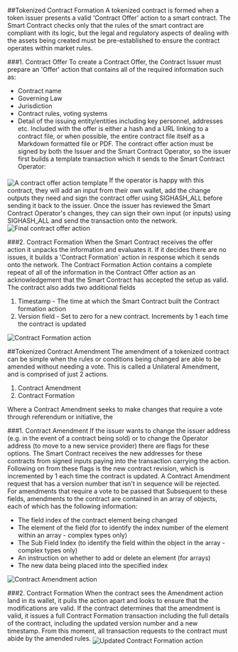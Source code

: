 ##Tokenized Contract Formation
A tokenized contract is formed when a token issuer presents a valid 'Contract Offer' action to a smart contract. The Smart Contract checks only that the rules of the smart contract are compliant with its logic, but the legal and regulatory aspects of dealing with the assets being created must be pre-established to ensure the contract operates within market rules.

###1. Contract Offer
To create a Contract Offer, the Contract Issuer must prepare an 'Offer' action that contains all of the required information such as:
* Contract name
* Governing Law
* Jurisdiction
* Contract rules, voting systems
* Detail of the issuing entity/entities including key personnel, addresses etc.
Included with the offer is either a hash and a URL linking to a contract file, or when possible, the entire contract file itself as a Markdown formatted file or PDF.
The contract offer action must be signed by both the Issuer and the Smart Contract Operator, so the issuer first builds a template transaction which it sends to the Smart Contract Operator:
<img src="https://raw.githubusercontent.com/tokenized/docs/master/images/contract-offer-action-template.svg?sanitize=true" alt="A contract offer action template" align="middle">
If the operator is happy with this contract, they will add an input from their own wallet, add the change outputs they need and sign the contract offer using SIGHASH_ALL before sending it back to the issuer. Once the issuer has reviewed the Smart Contract Operator's changes, they can sign their own input (or inputs) using SIGHASH_ALL and send the transaction onto the network.
<img src="https://raw.githubusercontent.com/tokenized/docs/master/images/contract-offer-action-final.svg?sanitize=true" alt="Final contract offer action" align="middle">

###2. Contract Formation
When the Smart Contract receives the offer action it unpacks the information and evaluates it. If it decides there are no issues, it builds a 'Contract Formation' action in response which it sends onto the network. The Contract Formation Action contains a complete repeat of all of the information in the Contract Offer action as an acknowledgement that the Smart Contract has accepted the setup as valid.
The contract also adds two additional fields
1. Timestamp - The time at which the Smart Contract built the Contract formation action
2. Version field - Set to zero for a new contract. Increments by 1 each time the contract is updated
<img src="https://raw.githubusercontent.com/tokenized/docs/master/images/contract-formation-action.svg?sanitize=true" alt="Contract Formation action" align="middle">

##Tokenized Contract Amendment
The amendment of a tokenized contract can be simple when the rules or conditions being changed are able to be amended without needing a vote. This is called a Unilateral Amendment, and is comprised of just 2 actions.
1. Contract Amendment
2. Contract Formation

Where a Contract Amendment seeks to make changes that require a vote through referendum or initiative, the 

###1. Contract Amendment
If the issuer wants to change the issuer address (e.g. in the event of a contract being sold) or to change the Operator address (to move to a new service provider) there are flags for these options. The Smart Contract receives the new addresses for these contracts from signed inputs paying into the transaction carrying the action.
Following on from these flags is the new contract revision, which is incremented by 1 each time the contract is updated. A Contract Amendment request that has a version number that isn't in sequence will be rejected.
For amendments that require a vote to be passed that 
Subsequent to these fields, amendments to the contract are contained in an array of objects, each of which has the following information:
* The field index of the contract element being changed
* The element of the field (for to identify the index number of the element within an array - complex types only)
* The Sub Field Index (to identify the field within the object in the array - complex types only)
* An instruction on whether to add or delete an element (for arrays)
* The new data being placed into the specified index
<img src="https://raw.githubusercontent.com/tokenized/docs/master/images/contract-amendment-action.svg?sanitize=true" alt="Contract Amendment action" align="middle">

###2. Contract Formation
When the contract sees the Amendment action land in its wallet, it pulls the action apart and looks to ensure that the modifications are valid. 
If the contract determines that the amendment is valid, it issues a full Contract Formation transaction including the full details of the contract, including the updated version number and a new timestamp.
From this moment, all transaction requests to the contract must abide by the amended rules.
<img src="https://raw.githubusercontent.com/tokenized/docs/master/images/contract-formation-action-amendment.svg?sanitize=true" alt="Updated Contract Formation action" align="middle">
